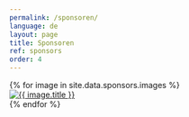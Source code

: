 ```yaml
---
permalink: /sponsoren/
language: de
layout: page
title: Sponsoren
ref: sponsors
order: 4
---
```


<div class="c-page-sponsors grid-container">
  <div class="grid-x grid-padding-x grid-padding-y large-up-4 medium-up-3 small-up-2"> 
    {% for image in site.data.sponsors.images %}
      <div class="cell">
        <a href="{{ image.link }}" target="_blank"> 
          <img class="lazyload" data-src="/assets/img/sponsors/{{ image.file }}" alt="{{ image.title }}">
        </a>
      </div>
    {% endfor %}
  </div>
</div>
